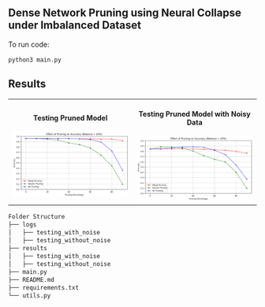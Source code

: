 ## Dense Network Pruning using Neural Collapse under Imbalanced Dataset

To run code:
```
python3 main.py
```


## Results
<table align="center">
  <tr>
    <td align="center">
      <h4>Testing Pruned Model</h4>
      <img src="https://github.com/noopur-zambare/nc_pruning/blob/main/results/testing_without_noise/10%25.png" alt="Testing Pruned Model 1" title="Testing Pruned Model" width="100%">
    </td>
    <td align="center">
      <h4>Testing Pruned Model with Noisy Data</h4>
      <img src="https://github.com/noopur-zambare/nc_pruning/blob/main/results/testing_with_noise/10%25.png" alt="Testing Pruned Model with Noisy Data" title="Testing Pruned Model with Noisy Data" width="100%">
    </td>
  </tr>
</table>




```
Folder Structure
├── logs
│   ├── testing_with_noise
│   ├── testing_without_noise
├── results
│   ├── testing_with_noise
│   ├── testing_without_noise
├── main.py
├── README.md
├── requirements.txt
└── utils.py
```